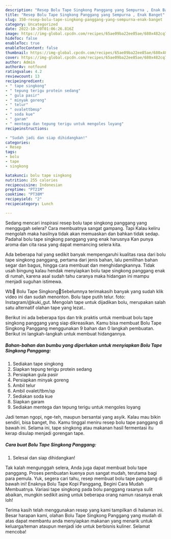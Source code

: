```yaml
---
description: "Resep Bolu Tape Singkong Panggang yang Sempurna , Enak Banget"
title: "Resep Bolu Tape Singkong Panggang yang Sempurna , Enak Banget"
slug: 350-resep-bolu-tape-singkong-panggang-yang-sempurna-enak-banget
category: Uncategorized
date: 2022-10-20T01:06:26.816Z
image: https://img-global.cpcdn.com/recipes/65ae09ba22ee85ae/680x482cq70/bolu-tape-singkong-panggang-foto-resep-utama.jpg
hideToc: false
enableToc: true
enableTocContent: false
thumbnail: https://img-global.cpcdn.com/recipes/65ae09ba22ee85ae/680x482cq70/bolu-tape-singkong-panggang-foto-resep-utama.jpg
cover: https://img-global.cpcdn.com/recipes/65ae09ba22ee85ae/680x482cq70/bolu-tape-singkong-panggang-foto-resep-utama.jpg
author: Admin
authorAv: notfound
ratingvalue: 4.2
reviewcount: 13
recipeingredient:
- " tape singkong"
- " tepung terigu protein sedang"
- " gula pasir"
- " minyak goreng"
- " telur"
- " ovalettbmsp"
- " soda kue"
- " garam"
- " mentega dan tepung terigu untuk mengoles loyang"
recipeinstructions:

- "Sudah jadi dan siap dihidangkan!"
categories:
- Resep
tags:
- bolu
- tape
- singkong

katakunci: bolu tape singkong 
nutrition: 255 calories
recipecuisine: Indonesian
preptime: "PT21M"
cooktime: "PT38M"
recipeyield: "2"
recipecategory: Lunch

---
```



Sedang mencari inspirasi resep bolu tape singkong panggang yang menggugah selera? Cara membuatnya sangat gampang. Tapi Kalau keliru mengolah maka hasilnya tidak akan memuaskan dan bahkan tidak sedap. Padahal bolu tape singkong panggang yang enak harusnya Kan punya aroma dan cita rasa yang dapat memancing selera kita.


Ada beberapa hal yang sedikit banyak mempengaruhi kualitas rasa dari bolu tape singkong panggang, pertama dari jenis bahan, lalu pemilihan bahan segar dan bagus, hingga cara membuat dan menghidangkannya. Tidak usah bingung kalau hendak menyiapkan bolu tape singkong panggang enak di rumah, karena asal sudah tahu caranya maka hidangan ini mampu menjadi suguhan istimewa.

Wb🌻 Bolu Tape Singkong🌻Sebelumnya terimakasih banyak yang sudah klik video ini dan sudah menonton. Bolu tape putih telur. foto: Instagram/@kuki_gut. Mengolah tape untuk dijadikan bolu, merupakan salah satu alternatif olahan tape yang lezat..


Berikut ini ada beberapa tips dan trik praktis untuk membuat bolu tape singkong panggang yang siap dikreasikan. Kamu bisa membuat Bolu Tape Singkong Panggang menggunakan 9 bahan dan 0 langkah pembuatan. Berikut ini langkah-langkah untuk membuat hidangannya.

<!--inarticleads1-->

##### Bahan-bahan dan bumbu yang diperlukan untuk menyiapkan Bolu Tape Singkong Panggang:

1. Sediakan  tape singkong
1. Siapkan  tepung terigu protein sedang
1. Persiapkan  gula pasir
1. Persiapkan  minyak goreng
1. Ambil  telur
1. Ambil  ovalet/tbm/sp
1. Sediakan  soda kue
1. Siapkan  garam
1. Sediakan  mentega dan tepung terigu untuk mengoles loyang


Jadi teman ngopi, nge-teh, maupun bersantai yang asyik. Kalau mau bikin sendiri, bisa banget, lho. Kamu tinggal meniru resep bolu tape panggang di bawah ini. Selama ini, tape singkong atau makanan hasil fermentasi itu kerap disulap menjadi gorengan tape. 

<!--inarticleads2-->

##### Cara buat Bolu Tape Singkong Panggang:


1. Selesai dan siap dihidangkan!

Tak kalah mengunggah selera, Anda juga dapat membuat bolu tape panggang. Proses pembuatan kuenya pun sangat mudah, terutama bagi para pemula. Yuk, segera cari tahu, resep membuat bolu tape panggang di bawah ini! Enaknya Bolu Tape Kopi Panggang, Begini Cara Mudah Membuatnya. Variasi tape singkong pada bolu panggang rasanya sulit abaikan, mungkin sedikit asing untuk beberapa orang namun rasanya enak loh! 

Terima kasih telah menggunakan resep yang kami tampilkan di halaman ini. Besar harapan kami, olahan Bolu Tape Singkong Panggang yang mudah di atas dapat membantu anda menyiapkan makanan yang menarik untuk keluarga/teman ataupun menjadi ide untuk berbisnis kuliner. Selamat mencoba!
